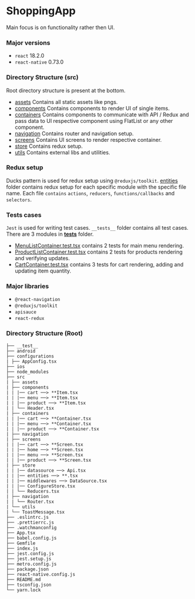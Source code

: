 # ShoppingApp

Main focus is on functionality rather then UI.

### Major versions

- `react` 18.2.0
- `react-native` 0.73.0

### Directory Structure (src)

Root directory structure is present at the bottom.

- [assets](/src/assets) Contains all static assets like pngs.
- [components](/src/components) Contains components to render UI of single items.
- [containers](/src/containers) Contains components to communicate with API / Redux and pass data to UI respective component using FlatList or any other component.
- [navigation](/src/navigation) Contains router and navigation setup.
- [screens](/src/screens) Contains UI screens to render respective container.
- [store](/src/store) Contains redux setup.
- [utils](/src/utils) Contains external libs and utilities.

### Redux setup

Ducks pattern is used for redux setup using `@reduxjs/toolkit`.
[entities](src/store/entities) folder contains redux setup for each specific module with the specific file name. Each file `contains` `actions`, `reducers`, `functions/callbacks` and `selectors`.

### Tests cases

`Jest` is used for writing test cases. `__tests__` folder contains all test cases. There are 3 modules in [__tests__](__tests__) folder.

- [MenuListContainer.test.tsx](__tests__/MenuListContainer.test.tsx) contains 2 tests for main menu rendering.
- [ProductListContainer.test.tsx](__tests__/ProductListContainer.test.tsx) contains 2 tests for products rendering and verifying updates.
- [CartContainer.test.tsx](__tests__/CartContainer.test.tsx) contains 3 tests for cart rendering, adding and updating item quantity.

### Major libraries

- `@react-navigation`
- `@reduxjs/toolkit`
- `apisauce`
- `react-redux`

### Directory Structure (Root)

```
├── __test__
├── android
├── configurations
| ├── AppConfig.tsx
├── ios
├── node_modules
├── src
| ├── assets
| ├── components
| | |── cart ──> **Item.tsx
| | |── menu ──> **Item.tsx
| | |── product ──> **Item.tsx
| | └── Header.tsx
| ├── containers
| | |── cart ──> **Container.tsx
| | |── menu ──> **Container.tsx
| | |── product ──> **Container.tsx
| ├── navigation
| ├── screens
| | |── cart ──> **Screen.tsx
| | |── home ──> **Screen.tsx
| | |── menu ──> **Screen.tsx
| | |── product ──> **Screen.tsx
| ├── store
| | |── datasource ──> Api.tsx
| | |── entities ──> **.tsx
| | |── middlewares ──> DataSource.tsx
| | |── ConfigureStore.tsx
| | └── Reducers.tsx
| ├── navigation
| | └── Router.tsx
| └── utils
| └── ToastMessage.tsx
├── .eslintrc.js
├── .prettierrc.js
├── .watchmanconfig
├── App.tsx
├── babel.config.js
├── Gemfile
├── index.js
├── jest.config.js
├── jest.setup.js
├── metro.config.js
├── package.json
├── react-native.config.js
├── README.md
├── tsconfig.json
└── yarn.lock

```
